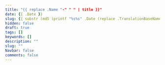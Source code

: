 ```yaml
---
title: "{{ replace .Name "-" " " | title }}"
date: {{ .Date }}
slug: {{ substr (md5 (printf "%s%s" .Date (replace .TranslationBaseName "-" " " | title))) 4 8 }}
hidden: false
draft: true
tags: []
keywords: []
description: ""
slug: ""
Navbar: false
comments: false
---
```


